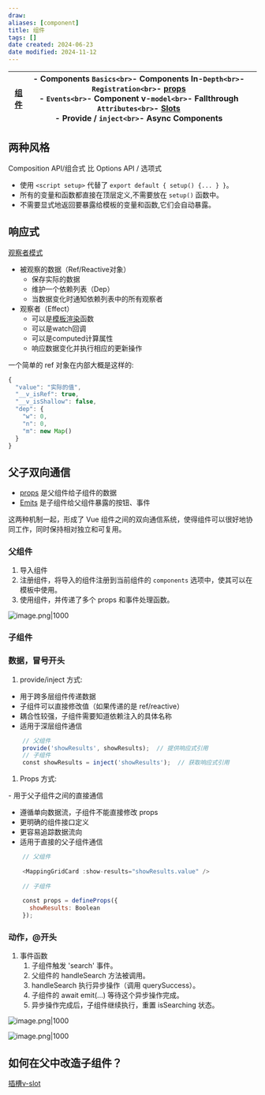 ```yaml
---
draw:
aliases: [component]
title: 组件
tags: []
date created: 2024-06-23
date modified: 2024-11-12
---
```


| [组件](组件.md) | - Components `Basics<br>`- Components In-`Depth<br>`- `Registration<br>`- [props](props.md)<br>- `Events<br>`- Component v-`model<br>`- Fallthrough `Attributes<br>`- [Slots](Slots.md)<br>- Provide / `inject<br>`- Async Components |     |
| ------ | ------------------------------------------------------------------------------------------------------------------------------------------------------------------------------------------------------- | --- |

## 两种风格

Composition API/组合式 比 Options API / 选项式

- 使用 `<script setup>` 代替了 `export default { setup() {... } }`。
- 所有的变量和函数都直接在顶层定义,不需要放在 `setup()` 函数中。
- 不需要显式地返回要暴露给模板的变量和函数,它们会自动暴露。

## 响应式

[观察者模式](观察者模式.md)

- 被观察的数据（Ref/Reactive对象）
    - 保存实际的数据
    - 维护一个依赖列表（Dep）
    - 当数据变化时通知依赖列表中的所有观察者
- 观察者（Effect）
    - 可以是[模板渲染](模板渲染.md)函数
    - 可以是watch回调
    - 可以是computed计算属性
    - 响应数据变化并执行相应的更新操作

一个简单的 ref 对象在内部大概是这样的:

```js
{
  "value": "实际的值",
  "__v_isRef": true,
  "__v_isShallow": false,
  "dep": {
    "w": 0,
    "n": 0,
    "m": new Map()
  }
}
```

## 父子双向通信

- [props](props.md) 是父组件给子组件的数据
- [Emits](Emits.md) 是子组件给父组件暴露的按钮、事件

这两种机制一起，形成了 Vue 组件之间的双向通信系统，使得组件可以很好地协同工作，同时保持相对独立和可复用。

### 父组件

1. 导入组件
2. 注册组件，将导入的组件注册到当前组件的 `components` 选项中，使其可以在模板中使用。
3. 使用组件，并传递了多个 props 和事件处理函数。

![image.png|1000](https://imagehosting4picgo.oss-cn-beijing.aliyuncs.com/imagehosting/fix-dir%2Fpicgo%2Fpicgo-clipboard-images%2F2024%2F10%2F21%2F11-41-45-2a473bb4e3d287bfbda313689e585d93-202410211141318-8ea198.png)

### 子组件

### 数据，冒号开头

1. provide/inject 方式:

- 用于跨多层组件传递数据
- 子组件可以直接修改值（如果传递的是 ref/reactive）
- 耦合性较强，子组件需要知道依赖注入的具体名称
- 适用于深层组件通信

```js
	// 父组件
    provide('showResults', showResults);  // 提供响应式引用
    // 子组件
    const showResults = inject('showResults');  // 获取响应式引用
```

1. Props 方式:

- 用于父子组件之间的直接通信
- 遵循单向数据流，子组件不能直接修改 props
- 更明确的组件接口定义
- 更容易追踪数据流向
- 适用于直接的父子组件通信

```js
    // 父组件
    
    <MappingGridCard :show-results="showResults.value" />
    
    // 子组件
    
    const props = defineProps({
      showResults: Boolean
    });
```

### 动作，@开头

1. 事件函数
	1. 子组件触发 'search' 事件。
	2. 父组件的 handleSearch 方法被调用。
	3. handleSearch 执行异步操作（调用 querySuccess）。
	4. 子组件的 await emit(...) 等待这个异步操作完成。
	5. 异步操作完成后，子组件继续执行，重置 isSearching 状态。

![image.png|1000](https://imagehosting4picgo.oss-cn-beijing.aliyuncs.com/imagehosting/fix-dir%2Fpicgo%2Fpicgo-clipboard-images%2F2024%2F10%2F21%2F12-10-51-12bbf7ff11c96941ba71e65266536938-202410211210399-48a036.png)

![image.png|1000](https://imagehosting4picgo.oss-cn-beijing.aliyuncs.com/imagehosting/fix-dir%2Fpicgo%2Fpicgo-clipboard-images%2F2024%2F10%2F21%2F12-10-11-d05e160966dfc0d832896b7833d1d506-202410211210246-65e3d7.png)

## 如何在父中改造子组件？

[插槽v-slot](插槽v-slot)
